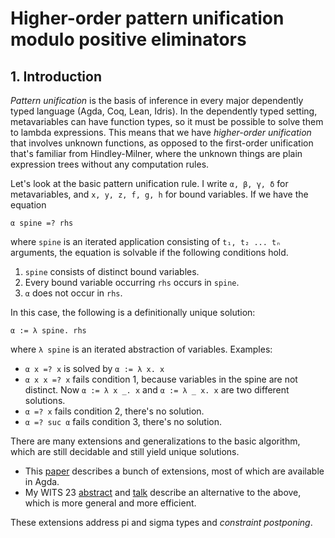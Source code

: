 
# Higher-order pattern unification modulo positive eliminators

## 1. Introduction

*Pattern unification* is the basis of inference in every major dependently typed
language (Agda, Coq, Lean, Idris). In the dependently typed setting,
metavariables can have function types, so it must be possible to solve them to
lambda expressions. This means that we have *higher-order unification* that
involves unknown functions, as opposed to the first-order unification that's
familiar from Hindley-Milner, where the unknown things are plain expression
trees without any computation rules.

Let's look at the basic pattern unification rule. I write `α, β, γ, δ`  for
metavariables, and `x, y, z, f, g, h` for bound variables. If we have the equation

    α spine =? rhs

where `spine` is an iterated application consisting of `t₁, t₂ ... tₙ`
arguments, the equation is solvable if the following conditions hold.

1. `spine` consists of distinct bound variables.
2. Every bound variable occurring `rhs` occurs in `spine`.
3. `α` does not occur in `rhs`.

In this case, the following is a definitionally unique solution:

    α := λ spine. rhs

where `λ spine` is an iterated abstraction of variables. Examples:

- `α x =? x` is solved by `α := λ x. x`
- `α x x =? x` fails condition 1, because variables in the spine are not distinct.
  Now `α := λ x _. x` and `α := λ _ x. x` are two different solutions.
- `α =? x` fails condition 2, there's no solution.
- `α =? suc α` fails condition 3, there's no solution.

There are many extensions and generalizations to the basic algorithm, which are
still decidable and still yield unique solutions.

- This [paper](https://www.cse.chalmers.se/~abela/unif-sigma-long.pdf) describes
  a bunch of extensions, most of which are available in Agda.
- My WITS 23 [abstract](https://andraskovacs.github.io/pdfs/wits23abstract.pdf)
  and [talk](https://andraskovacs.github.io/pdfs/wits23prez.pdf) describe an
  alternative to the above, which is more general and more efficient.

These extensions address pi and sigma types and *constraint postponing*.




<!-- ## 2. Spine reduction -->

<!-- Let's have `Bool`, and a simple case-splitting operation `case`, which -->
<!-- we write in postfix spine form. For example, -->

<!--     f x .(case true false) .(case false true) -->

<!-- means the same as -->

<!--     case (case (f x) of true → true; false → false) of true → false; false → true -->

<!-- Consider now -->

<!--     α x .(case true true) =? β x .(case true true) -->

<!-- This clearly does not have a unique solution. We can set `α` to `λ _. true` or -->
<!-- `λ _. false`, and independently `β` as well, and in each case the equation holds. -->
<!-- What about -->

<!--     α x .(case true true) =? x .(case true true) -->

<!-- Now I claim that there is a unique solution: -->

<!--     α := λ x. x -->

<!-- To my knowledge, this kind of solution has not been considered in the -->
<!-- literature, nor is it implemented in practice. This works because an eliminator -->
<!-- that's blocked on a rigid variable in the scrutinee, is not so squishy and -->
<!-- wobbly anymore; it's definitionally injective in the other arguments. -->

<!-- Similarly, assume natural numbers and `_+_` defined by matching on the first -->
<!-- argument, and consider -->

<!--     α x + y =? x + y -->

<!-- This again has the unique solution `α := λ x. x`. But if we have `α x + y =? β x + y`, -->
<!-- there are again multiple solutions: -->

<!--     α := λ _. zero;     β := λ _. zero -->
<!-- 	α := λ _. suc zero; β := λ _. suc zero -->
<!-- 	α := λ x. x;        β := λ x. x -->
<!-- 	... -->

<!-- We have to be a bit careful though; the positive eliminator whose scrutinee is -->
<!-- blocked by a metavariable, is still rather squishy! Consider: -->

<!--     α x .(case (β x) true) =? x .(case true true) -->

<!-- This has multiple solutions. In one solution, we do the "obvious" thing: -->

<!--     α := λ x. x;   β := λ x. x -->

<!-- Here's a less obvious one: -->

<!--     α := λ _. true;   β := λ x. x .(case true true) -->

<!-- Here, the left hand side reduces to the `true` branch, and we put just the right -->
<!-- thing there to make the equation hold. -->

<!-- Let's look at a basic specification of spine reduction which rules out cases like -->
<!-- the previous one. -->

<!-- **Spine reduction, version 1** -->

<!-- If we have an equation of the form -->

<!--     α spine .(case t₁ t₂) =? x spine' .(case t₁ t₂) -->

<!-- it's enough to solve -->

<!--     α spine =? x spine' -->

<!-- Here, by writing the same `t₁` and `t₂` on the two sides, I specified the `case` -->
<!-- branches to be already definitionally equal. -->

<!-- In practice, this means that we have to compare branches for definitional -->
<!-- equality *without* solving any metavariables in the process. This is fairly easy -->
<!-- to implement: just pass a flag to unification which turns off metavariable -->
<!-- solutions. -->

<!-- But we can make the spine reduction a bit more liberal. We want to rule out the -->
<!-- possibility of reducing the `case` in the LHS; if that's possible, we cannot hope -->
<!-- to have a unique solution, since `Bool` has two defini -->

<!-- **Spine reduction, version 2** -->

<!-- If we have an equation of the form -->

<!--     α spine .(case t₁ t₂) =? x spine' .(case t₁' t₂') -->

<!-- and `t₁` and `t₂` are both definitionally distinct from `x spine' .(case t₁' t₂')` -->
<!-- under any solution of metavariables, it suffices to solve -->

<!--     α spine =? x spine' -->

<!-- The disjointness condition -->



<!-- Let's go back to the previous problematic example: -->

<!--     α x .(case (β x) true) =? x .(case true true) -->

<!-- Here, in the problem `β x =? true`, `β` does not occur under a canonical constructor, -->
<!-- so we cannot proceed. This works: -->

<!--     α x .(case (suc (β x)) zero) =? x .(case (suc zero) zero) -->

<!-- Here, `suc (β x) =? suc zero` has `β` under `suc`. -->

<!-- The restriction seems to be sufficient to rule out canonical solutions for `α`. -->
<!-- If we had such a solution, the LHS `case` split would reduce to one branch. The -->
<!-- equation on the whole could only possibly hold if that branch was convertible to -->
<!-- the whole RHS (since the RHS is rigidly blocked and can't be reduced). -->
